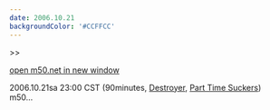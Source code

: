 ```yaml
---
date: 2006.10.21
backgroundColor: '#CCFFCC'
---
```


\>>

[open m50.net in new window](http://m50.net/)

2006.10.21sa 23:00 CST (90minutes, [Destroyer](http://www.destroyer.net/), [Part Time Suckers](http://www.parttimesuckers.com/))  
m50...